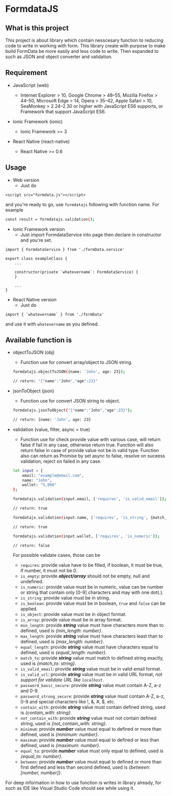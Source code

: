 # FormdataJS

## What is this project
This project is about library which contain nesscesary function to reducing code to write in working with form. This library create with purpose to make build FormData be more easily and less code to write. Then expanded to such as JSON and object converter and validation.

## Requirement
* JavaScript (web)
    - Internet Explorer > 10, Google Chrome > 48–55, Mozilla Firefox > 44–50, Microsoft Edge > 14, Opera > 35–42, Apple Safari > 10, SeaMonkey > 2.24–2.30 or higher with JavaScript ES6 supports, or Framework that support JavaScript ES6.

* Ionic Framework (ionic)
    - Ionic Framework >= 3

* React Native (react-native)
    - React Native >= 0.6

## Usage
- Web version
    - Just do 
```
<script src="formdata.js"></script>
```
and you're ready to go, use `formdatajs` following with function name. For example

```bash
const result = formdatajs.validation();
```

- Ionic Framework version
    - Just import FormdataService into page then declare in constructor and you're set.
```
import { FormdataService } from './formData.service' 

export class exampleClass {
  	...

	constructor(private `whatevername`: FormdataService) {
    }

    ...
}
```

- React Native version
    - Just do 
```
import { `whatevername` } from './formData' 
```
and use it with `whatevername` as you defined.

## Available function is 
* objectToJSON (obj)
    - Function use for convert array/object to JSON string.
    
    ```bash
    formdatajs.objectToJSON({name: 'John', age: 23});
    
    // return: "{"name":"John","age":23}"
    ```
* jsonToObject (json)
    - Function use for convert JSON string to object.
    
    ```bash
    formdatajs.jsonToObject("{"name":"John","age":23}");
    
    // return: {name: 'John', age: 23}
    ```
* validation (value, filter, async = true)
    - Function use for check provide value with various case, will return false if fail in any case, otherwise return true. Function will also return false in case of provide value not be in valid type.
    Function also can return as Promise by set async to false, resolve on suceess validation, reject on failed in any case.
    
    ```bash
    let input = {
        email: "example@email.com",
        name: "John",
        wallet: "5,000"
    };

    formdatajs.validation(input.email, ['requires', 'is_valid_email']);
    
    // return: true

    formdatajs.validation(input.name, ['requires', 'is_string', {match_to: "John"}]);
    
    // return: true

    formdatajs.validation(input.wallet, ['requires', 'is_numeric']);
    
    // return: false
    ```
    For possible validate cases, those can be
	- `requires`: provide value have to be filled, if boolean, it must be true, if number, it must not be 0.
	- `is_empty`: provide ***object/array*** should not be empty, null and undefined.
	- `is_numeric`: provide value must be in numeric, value can be number or string that contain only [0-9] characters and may with one dot(.).
	- `is_string`: provide value must be in string.
	- `is_boolean`: provide value must be in boolean, *`true`* and *`false`* can be applied.
	- `is_object`: provide value must be in object format.
	- `is_array`: provide value must be in array format.
	- `min_length`: provide ***string*** value must have characters more than to defined, used is *{min_length: number}*.
	- `max_length`: provide ***string*** value must have characters least than to defined, used is *{max_length: number}*.
	- `equal_length`: provide ***string*** value must have characters equal to defined, used is *{equal_length: number}*.
	- `match_to`: provide ***string*** value must match to defined string exactly, used is *{match_to: string}*.
	- `is_valid_email`: provide ***string*** value must be in valid email format.
	- `is_valid_url`: provide ***string*** value must be in valid URL format, *not support for validate URL like `localhost`*.
	- `password_basic_secure`: provide ***string*** value must contain A-Z, a-z and 0-9.
	- `password_strong_secure`: provide ***string*** value must contain A-Z, a-z, 0-9 and special characters like !, &, #, $, etc.
	- `contain_with`: provide ***string*** value must contain defined string, used is *{contain_with: string}*.
	- `not_contain_with`: provide ***string*** value must not contain defined string, used is *{not_contain_with: string}*.
	- `minimum`: provide ***number*** value must equal to defined or more than defined, used is *{minimum: number}*.
	- `maximum`: provide ***number*** value must equal to defined or less than defined, used is *{maximum: number}*.
	- `equal_to`: provide ***number*** value must only equal to defined, used is *{equal_to: number}*.
	- `between`: provide ***number*** value must equal to defined or more than first defined and less than second defined, used is *{between: [number, number]}*.

For deep information in how to use function is writes in library already, for such as IDE like Visual Studio Code should see while using it.
